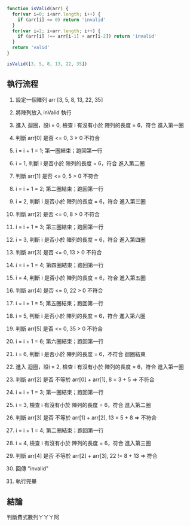``` js
function isValid(arr) {
  for(var i=0; i<arr.length; i++) {
    if (arr[i] <= 0) return 'invalid'
  }
  for(var i=2; i<arr.length; i++) {
    if (arr[i] !== arr[i-1] + arr[i-2]) return 'invalid'
  }
  return 'valid'
}

isValid([3, 5, 8, 13, 22, 35])
```

## 執行流程
1. 設定一個陣列 arr [3, 5, 8, 13, 22, 35]
2. 將陣列放入 inValid 執行

4. 進入 迴圈，設i = 0, 檢查 i 有沒有小於 陣列的長度 = 6，符合 進入第一圈
1. 判斷 arr[0] 是否 <= 0, 3 > 0 不符合
1. i = i + 1 = 1; 第一圈結束；跑回第一行

4. i = 1, 判斷 i 是否小於 陣列的長度 = 6，符合 進入第二圈
1. 判斷 arr[1] 是否 <= 0, 5 > 0 不符合
1. i = i + 1 = 2; 第二圈結束；跑回第一行

4. i = 2, 判斷 i 是否小於 陣列的長度 = 6，符合 進入第三圈
1. 判斷 arr[2] 是否 <= 0, 8 > 0 不符合
1. i = i + 1 = 3; 第三圈結束；跑回第一行

4. i = 3, 判斷 i 是否小於 陣列的長度 = 6，符合 進入第四圈
1. 判斷 arr[3] 是否 <= 0, 13 > 0 不符合
1. i = i + 1 = 4; 第四圈結束；跑回第一行

4. i = 4, 判斷 i 是否小於 陣列的長度 = 6，符合 進入第五圈
1. 判斷 arr[4] 是否 <= 0, 22 > 0 不符合
1. i = i + 1 = 5; 第五圈結束；跑回第一行

4. i = 5, 判斷 i 是否小於 陣列的長度 = 6，符合 進入第六圈
1. 判斷 arr[5] 是否 <= 0, 35 > 0 不符合
1. i = i + 1 = 6; 第六圈結束；跑回第一行

4. i = 6, 判斷 i 是否小於 陣列的長度 = 6，不符合 迴圈結束



1. 進入 迴圈，設i = 2, 檢查 i 有沒有小於 陣列的長度 = 6，符合 進入第一圈
1. 判斷 arr[2] 是否 不等於 arr[0] + arr[1], 8 = 3 + 5 => 不符合
1. i = i + 1 = 3; 第一圈結束；跑回第一行

1. i = 3, 檢查 i 有沒有小於 陣列的長度 = 6，符合 進入第二圈
1. 判斷 arr[3] 是否 不等於 arr[1] + arr[2], 13 = 5 + 8 => 不符合
1. i = i + 1 = 4; 第二圈結束；跑回第一行

1. i = 4, 檢查 i 有沒有小於 陣列的長度 = 6，符合 進入第三圈
1. 判斷 arr[4] 是否 不等於 arr[2] + arr[3], 22 != 8 + 13 => 符合
1. 回傳 "invalid"

1. 執行完畢


## 結論
判斷費式數列ㄚㄚㄚ阿